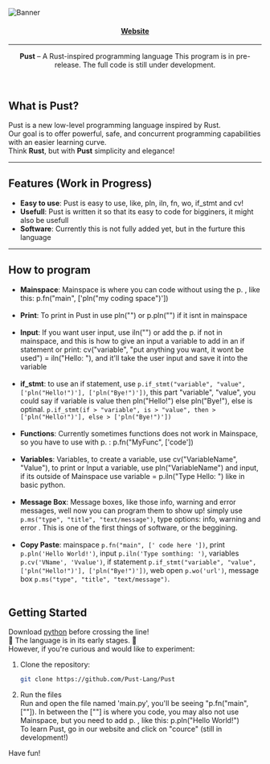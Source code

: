 <p align="center">
  
  ![Banner](https://github.com/user-attachments/assets/2912f1f3-4c54-4d49-86a3-acf5b147a244)
</p>
<h4 align="center">
  
  [Website](https://pust-lang.github.io/web/)
  
</h4>
<hr>
<p align="center">
  <b>Pust</b> – A Rust-inspired programming language  
  This program is in pre-release. The full code is still under development.
</p>


<br>

## What is Pust?

Pust is a new low-level programming language inspired by Rust.  
Our goal is to offer powerful, safe, and concurrent programming capabilities with an easier learning curve.  
Think **Rust**, but with **Pust** simplicity and elegance!

---

## Features (Work in Progress)

- **Easy to use**: Pust is easy to use, like, pln, iln, fn, wo, if_stmt and cv!
- **Usefull**: Pust is written it so that its easy to code for bigginers, it might also be usefull
- **Software**: Currently this is not fully added yet, but in the furture this language

---
## How to program
- **Mainspace**: Mainspace is where you can code without using the p. , like this: p.fn("main", ['pln("my coding space")']) <br> <br>
- **Print**: To print in Pust in use pln("") or p.pln("") if it isnt in mainspace <br> <br>
- **Input**: If you want user input, use iln("") or add the p. if not in mainspace, and this is how to give an input a variable to add in an if statement or print: cv("variable", "put anything you want, it wont be used") = iln("Hello: "), and it'll take the user input and save it into the variable <br> <br>
- **if_stmt**: to use an if statement, use ```p.if_stmt("variable", "value", ['pln("Hello!")'], ['pln("Bye!")'])```, this part "variable", "value", you could say if variable is value then pln("Hello!") else pln("Bye!"), else is optinal. ```p.if_stmt(if > "variable", is > "value", then > ['pln("Hello!")'], else > ['pln("Bye!")'])``` <br> <br>
- **Functions**: Currently sometimes functions does not work in Mainspace, so you have to use with p. : p.fn("MyFunc", ['code']) <br> <br>
- **Variables**: Variables, to create a variable, use cv("VariableName", "Value"), to print or Input a variable, use pln("VariableName") and input, if its outside of Mainspace use variable = p.iln("Type Hello: ") like in basic python. <br> <br>
- **Message Box**: Message boxes, like those info, warning and error messages, well now you can program them to show up! simply use ```p.ms("type", "title", "text/message")```, type options: info, warning and error . This is one of the first things of software, or the beggining. <br> <br>
- **Copy Paste**: mainspace ``` p.fn("main", [' code here ']) ```, print ``` p.pln('Hello World!') ```, input ``` p.iln('Type somthing: ') ```, variables ``` p.cv('VName', 'Vvalue') ```, if statement ```p.if_stmt("variable", "value", ['pln("Hello!")'], ['pln("Bye!")'])```, web open ```p.wo('url')```, message box ```p.ms("type", "title", "text/message")```. <br> <br>


## Getting Started
Download [python](https://python.org) before crossing the line! <br>
🚧 The language is in its early stages. 🚧  <br>
However, if you're curious and would like to experiment: <br>

1. Clone the repository: <br>  
   ```bash
   git clone https://github.com/Pust-Lang/Pust
   ```
2. Run the files <br>
   Run and open the file named 'main.py', you'll be seeing "p.fn("main", [""]). In between the [""] is where you code, you may also not use Mainspace, but you need to add p. , like this: p.pln("Hello World!") <br>
   To learn Pust, go in our website and click on "cource" (still in development!) <br>

Have fun!
